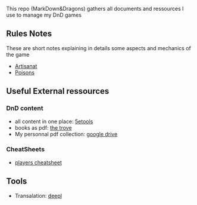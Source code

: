 This repo (MarkDown&Dragons) gathers all documents and ressources I use to manage my DnD games

## Rules Notes
These are short notes explaining in details some aspects and mechanics of the game
- [Artisanat](./rules_notes/artisanat.md)
- [Poisons](./rules_notes/poisons.md)

## Useful External ressources

### DnD content
- all content in one place: [5etools](https://5e.tools)
- books as pdf: [the trove](https://thetrove.is/Books/Dungeons%20%26%20Dragons%20%5Bmulti%5D/5th%20Edition%20%285e%29/Core/)
- My personnal pdf collection: [google drive](https://drive.google.com/drive/folders/1UG_oDEpwV1EgzwlVToeorw-EO0wOmHTI)

### CheatSheets
- [players cheatsheet](https://crobi.github.io/dnd5e-quickref/preview/quickref.html)

## Tools
- Transalation: [deepl](deepl.com)

